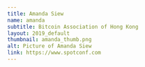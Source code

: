 ```yaml
---
title: Amanda Siew
name: amanda
subtitle: Bitcoin Association of Hong Kong
layout: 2019_default
thumbnail: amanda_thumb.png
alt: Picture of Amanda Siew
link: https://www.spotconf.com
---
```


